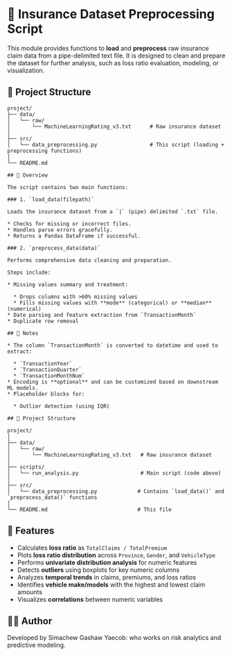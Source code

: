# 🧼 Insurance Dataset Preprocessing Script

This module provides functions to **load** and **preprocess** raw insurance claim data from a pipe-delimited text file. It is designed to clean and prepare the dataset for further analysis, such as loss ratio evaluation, modeling, or visualization.

## 📁 Project Structure

```
project/
├── data/
│   └── raw/
│       └── MachineLearningRating_v3.txt      # Raw insurance dataset
│
├── src/
│   └── data_preprocessing.py                 # This script (loading + preprocessing functions)
│
└── README.md

## 📌 Overview

The script contains two main functions:

### 1. `load_data(filepath)`

Loads the insurance dataset from a `|` (pipe) delimited `.txt` file.

* Checks for missing or incorrect files.
* Handles parse errors gracefully.
* Returns a Pandas DataFrame if successful.

### 2. `preprocess_data(data)`

Performs comprehensive data cleaning and preparation.

Steps include:

* Missing values summary and treatment:

  * Drops columns with >60% missing values
  * Fills missing values with **mode** (categorical) or **median** (numerical)
* Date parsing and feature extraction from `TransactionMonth`
* Duplicate row removal

## 📌 Notes

* The column `TransactionMonth` is converted to datetime and used to extract:

  * `TransactionYear`
  * `TransactionQuarter`
  * `TransactionMonthNum`
* Encoding is **optional** and can be customized based on downstream ML models.
* Placeholder blocks for:

  * Outlier detection (using IQR)

## 📁 Project Structure

project/
│
├── data/
│   └── raw/
│       └── MachineLearningRating_v3.txt   # Raw insurance dataset
│
├── scripts/
│   └── run_analysis.py                    # Main script (code above)
│
├── src/
│   └── data_preprocessing.py             # Contains `load_data()` and `preprocess_data()` functions
│
└── README.md                             # This file
```

## 🚀 Features

* Calculates **loss ratio** as `TotalClaims / TotalPremium`
* Plots **loss ratio distribution** across `Province`, `Gender`, and `VehicleType`
* Performs **univariate distribution analysis** for numeric features
* Detects **outliers** using boxplots for key numeric columns
* Analyzes **temporal trends** in claims, premiums, and loss ratios
* Identifies **vehicle make/models** with the highest and lowest claim amounts
* Visualizes **correlations** between numeric variables

## 👨‍💻 Author

Developed by Simachew Gashaw Yaecob: who works on risk analytics and predictive modeling.